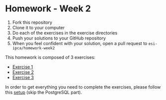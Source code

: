 # Homework - Week 2

1. Fork this repository
2. Clone it to your computer
3. Do each of the exercises in the exercise directories
4. Push your solutions to your GitHub repository
5. When you feel confident with your solution, open a pull request to
   `esi-ipca/homework-week2`

This homework is composed of 3 exercises:

* [Exercise 1](exercise1)
* [Exercise 2](exercise2)
* [Exercise 3](exercise3)

In order to get everything you need to complete the exercises, please follow
this [setup](http://tutorials.jumpstartlab.com/topics/environment/environment.html) (skip the PostgreSQL part).
